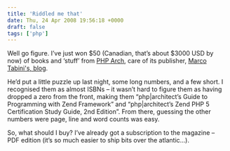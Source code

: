 ```yaml
---
title: 'Riddled me that'
date: Thu, 24 Apr 2008 19:56:18 +0000
draft: false
tags: ['php']
---
```


Well go figure. I’ve just won $50 (Canadian, that’s about $3000 USD by now) of books and ‘stuff’ from [PHP Arch](http://phparch.com/), care of its publisher, [Marco Tabini's, blog](http://blog.tabini.ca/2008/04/riddle-me-this-and-win-50-in-phparchitect-coupons/).

He’d put a little puzzle up last night, some long numbers, and a few short. I recognised them as almost ISBNs – it wasn’t hard to figure them as having dropped a zero from the front, making them “php|architect’s Guide to Programming with Zend Framework” and “php|architect’s Zend PHP 5 Certification Study Guide, 2nd Edition”. From there, guessing the other numbers were page, line and word counts was easy.

So, what should I buy? I’ve already got a subscription to the magazine – PDF edition (it’s so much easier to ship bits over the atlantic...).